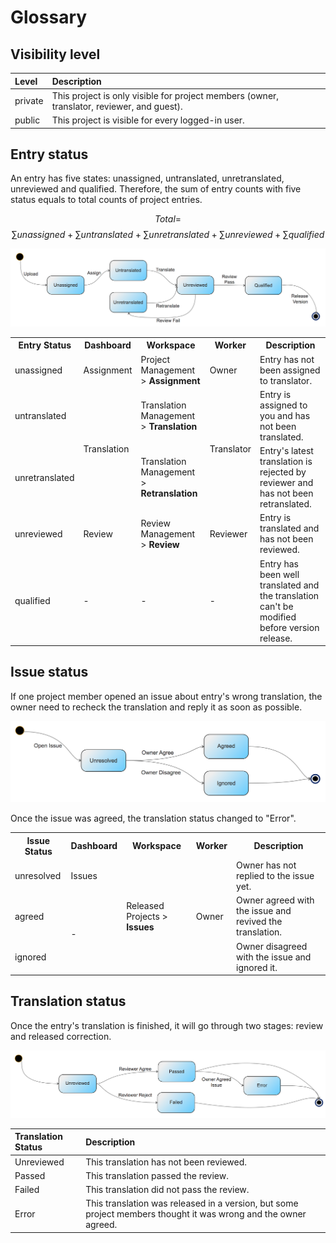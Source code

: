 # Glossary

<!-- toc -->

## Visibility level

|Level|Description|
| :--- | :--- |
|private|This project is only visible for project members (owner, translator, reviewer, and guest). |
|public|This project is visible for every logged-in user. |


## Entry status

<span id='entry-status'></span>

An entry has five states: unassigned, untranslated, unretranslated, unreviewed and qualified.
Therefore, the sum of entry counts with five status equals to total counts of project entries.

$$ Total = $$
$$ \sum unassigned + \sum untranslated + \sum unretranslated + \sum unreviewed + \sum qualified $$

![](/assets/entry_status.png)

<table>
  <tr>
    <th>Entry Status</th>
    <th>Dashboard</th>
    <th>Workspace</th>
    <th>Worker</th>
    <th>Description</th>
  </tr>
  <tr>
    <td>unassigned</td>
    <td>Assignment</td>
    <td>Project Management &gt; <b>Assignment</b></td>
    <td>Owner</td>
    <td>Entry has not been assigned to translator.</td>
  </tr>
  <tr>
    <td>untranslated</td>
    <td rowspan="2">Translation</td>
    <td>Translation Management &gt; <b>Translation</b></td>
    <td rowspan="2">Translator</td>
    <td>Entry is assigned to you and has not been translated.</td>
  </tr>
  <tr>
    <td>unretranslated</td>
    <td>Translation Management &gt; <b>Retranslation</b></td>
    <td>Entry's latest translation is rejected by reviewer and has not been retranslated.</td>
  </tr>
  <tr>
    <td>unreviewed</td>
    <td>Review</td>
    <td>Review Management &gt; <b>Review</b> </td>
    <td>Reviewer</td>
    <td>Entry is translated and has not been reviewed. </td>
  </tr>
  <tr>
    <td>qualified</td>
    <td>-</td>
    <td>-</td>
    <td>-</td>
    <td>Entry has been well translated and the translation can't be modified before version release.</td>
  </tr>
</table>

## Issue status

<span id='issue-status'></span>

If one project member opened an issue about entry's wrong translation, the owner need to recheck the translation and reply it as soon as possible.

![](/assets/issue_status.png)

Once the issue was agreed, the translation status changed to "Error".

<table>
  <tr>
    <th>Issue Status</th>
    <th>Dashboard</th>
    <th>Workspace</th>
    <th>Worker</th>
    <th>Description</th>
  </tr>
  <tr>
    <td>unresolved</td>
    <td>Issues</td>
    <td rowspan="3">Released Projects &gt; <b>Issues</b> </td>
    <td rowspan="3">Owner</td>
    <td>Owner has not replied to the issue yet.</td>
  </tr>
  <tr>
    <td>agreed</td>
    <td rowspan="2">-</td>
    <td>Owner agreed with the issue and revived the translation.</td>
  </tr>
  <tr>
    <td>ignored</td>
    <td>Owner disagreed with the issue and ignored it.</td>
  </tr>
</table>

## Translation status

Once the entry's translation is finished, it will go through two stages: review and released correction.
<span id='translation-status'></span>

![](/assets/translation_status.png)

| Translation Status | Description |
| :--- | :--- |
| Unreviewed | This translation has not been reviewed. |
| Passed | This translation passed the review. |
| Failed | This translation did not pass the review. |
| Error | This translation was released in a version, but some project members thought it was wrong and the owner agreed. |

